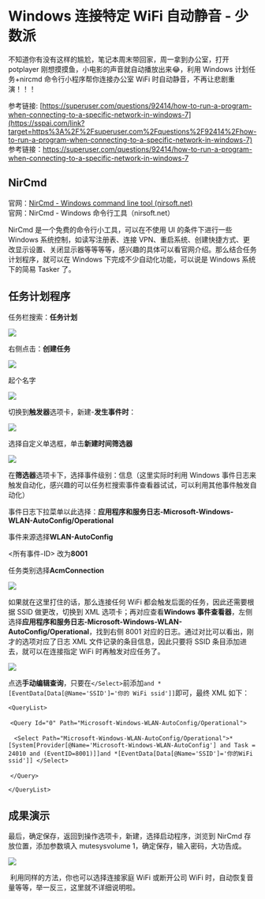 

# Windows 连接特定 WiFi 自动静音 - 少数派

不知道你有没有这样的尴尬，笔记本周末带回家，周一拿到办公室，打开 potplayer 刚想摸摸鱼，小电影的声音就自动播放出来😂，利用 Windows 计划任务+nircmd 命令行小程序帮你连接办公室 WiFi 时自动静音，不再让悲剧重演！！！

参考链接: [https://superuser.com/questions/92414/how-to-run-a-program-when-connecting-to-a-specific-network-in-windows-7](https://sspai.com/link?target=https%3A%2F%2Fsuperuser.com%2Fquestions%2F92414%2Fhow-to-run-a-program-when-connecting-to-a-specific-network-in-windows-7)  
参考链接：https://superuser.com/questions/92414/how-to-run-a-program-when-connecting-to-a-specific-network-in-windows-7

## NirCmd

官网：[NirCmd - Windows command line tool (nirsoft.net)](https://sspai.com/link?target=https%3A%2F%2Fwww.nirsoft.net%2Futils%2Fnircmd.html)  
官网：NirCmd - Windows 命令行工具（nirsoft.net）

NirCmd 是一个免费的命令行小工具，可以在不使用 UI 的条件下进行一些 Windows 系统控制，如读写注册表、连接 VPN、重启系统、创建快捷方式、更改显示设置、关闭显示器等等等等，感兴趣的具体可以看官网介绍。那么结合任务计划程序，就可以在 Windows 下完成不少自动化功能，可以说是 Windows 系统下的简易 Tasker 了。

## 任务计划程序

任务栏搜索：**任务计划**

![](assets/1701226069-e4590f34d1ebda0f45688b0439697fc6.png)

右侧点击：**创建任务**

![](assets/1701226069-99299b4a65433be1a29747abc9ff713c.png)

起个名字

![](assets/1701226069-da309be42c3c56c15022bd39deaf30d1.png)

切换到**触发器**选项卡，新建-**发生事件时**：

![](assets/1701226069-a33e0eb22eadac8be798ee1df0ee7698.png)

选择自定义单选框，单击**新建时间筛选器**

![](assets/1701226069-16c97513b65acd6fe08eea4f98948ced.png)

在**筛选器**选项卡下，选择事件级别：信息（这里实际时利用 Windows 事件日志来触发自动化，感兴趣的可以任务栏搜索事件查看器试试，可以利用其他事件触发自动化）

事件日志下拉菜单以此选择：**应用程序和服务日志-Microsoft-Windows-WLAN-AutoConfig/Operational**

事件来源选择**WLAN-AutoConfig**

<所有事件-ID> 改为**8001**

任务类别选择**AcmConnection**

![](assets/1701226069-c6942e3d11433d8908f013a34d87c48d.png)

如果就在这里打住的话，那么连接任何 WiFi 都会触发后面的任务，因此还需要根据 SSID 做更改，切换到 XML 选项卡；再对应查看**Windows 事件查看器**，左侧选择**应用程序和服务日志-Microsoft-Windows-WLAN-AutoConfig/Operational**，找到右侧 8001 对应的日志。通过对比可以看出，刚才的选项对应了日志 XML 文件记录的条目信息，因此只要将 SSID 条目添加进去，就可以在连接指定 WiFi 时再触发对应任务了。

![](assets/1701226069-0c62e3983e6b388f471d91bb4911ba76.png)

点选**手动编辑查询**，只要在`</Select>`前添加`and *[EventData[Data[@Name='SSID']='你的 WiFi ssid']]`即可，最终 XML 如下：

`<QueryList>`

 `<Query Id="0" Path="Microsoft-Windows-WLAN-AutoConfig/Operational">`

   `<Select Path="Microsoft-Windows-WLAN-AutoConfig/Operational">*[System[Provider[@Name='Microsoft-Windows-WLAN-AutoConfig'] and Task = 24010 and (EventID=8001)]]and *[EventData[Data[@Name='SSID']='你的WiFi ssid']] </Select>`

 `</Query>`

`</QueryList>`

## 成果演示

最后，确定保存，返回到操作选项卡，新建，选择启动程序，浏览到 NirCmd 存放位置，添加参数填入 mutesysvolume 1，确定保存，输入密码，大功告成。 

![](assets/1701226069-4364a3397c9afd3fff3bac7d354df46f.gif)

 利用同样的方法，你也可以选择连接家庭 WiFi 或断开公司 WiFi 时，自动恢复音量等等，举一反三，这里就不详细说明啦。
